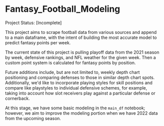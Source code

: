 # Fantasy_Football_Modeling

Project Status: [Incomplete]

This project aims to scrape football data from various sources and append to a main dataframe, with the intent of building the most accurate model to predict fantasy points per week. 

The current state of this project is pulling playoff data from the 2021 season by week, defensive rankings, and NFL weather for the given week. Then a custom point system is calculated for fantasy points by position.

Future additions include, but are not limited to, weekly depth chart positioning and comparing defenses to those in similar depth chart spots. Additionally, we'd like to incorporate playing styles for skill positions and compare like playstyles to individual defensive schemes, for example, taking into account how slot receivers play against a particular defense or cornerback. 

At this stage, we have some basic modeling in the `main_df` notebook; however, we aim to improve the modeling portion when we have 2022 data from the upcoming season. 